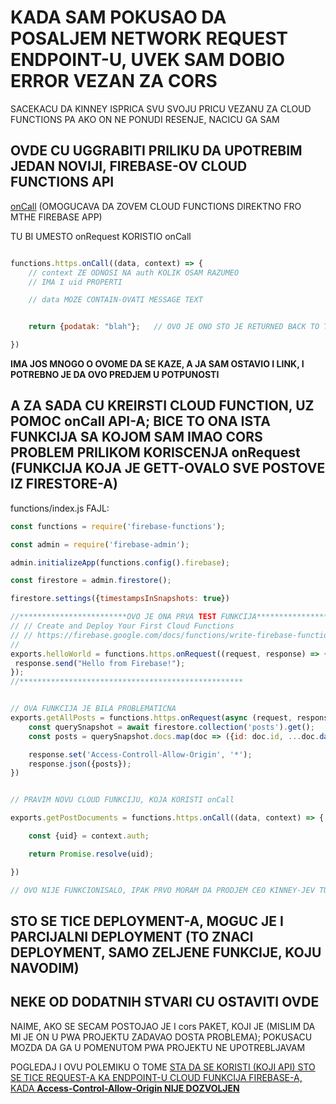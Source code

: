 # KADA SAM POKUSAO DA POSALJEM NETWORK REQUEST ENDPOINT-U, UVEK SAM DOBIO ERROR VEZAN ZA CORS

SACEKACU DA KINNEY ISPRICA SVU SVOJU PRICU VEZANU ZA CLOUD FUNCTIONS PA AKO ON NE PONUDI RESENJE, NACICU GA SAM

## OVDE CU UGGRABITI PRILIKU DA UPOTREBIM JEDAN NOVIJI, FIREBASE-OV CLOUD FUNCTIONS API

[onCall](https://firebase.google.com/docs/functions/callable) (OMOGUCAVA DA ZOVEM CLOUD FUNCTIONS DIREKTNO FRO MTHE FIREBASE APP)

TU BI UMESTO onRequest KORISTIO onCall

```javascript

functions.https.onCall((data, context) => {
    // context ZE ODNOSI NA auth KOLIK OSAM RAZUMEO
    // IMA I uid PROPERTI

    // data MOZE CONTAIN-OVATI MESSAGE TEXT


    return {podatak: "blah"};   // OVO JE ONO STO JE RETURNED BACK TO THE CLIENT SA JSON ENCODING-OM

})

```

**IMA JOS MNOGO O OVOME DA SE KAZE, A JA SAM OSTAVIO I LINK, I POTREBNO JE DA OVO PREDJEM U POTPUNOSTI**

## A ZA SADA CU KREIRSTI CLOUD FUNCTION, UZ POMOC onCall API-A; BICE TO ONA ISTA FUNKCIJA SA KOJOM SAM IMAO CORS PROBLEM PRILIKOM KORISCENJA onRequest (FUNKCIJA KOJA JE GETT-OVALO SVE POSTOVE IZ FIRESTORE-A)

functions/index.js FAJL:

```javascript
const functions = require('firebase-functions');

const admin = require('firebase-admin');

admin.initializeApp(functions.config().firebase);

const firestore = admin.firestore();

firestore.settings({timestampsInSnapshots: true})

//************************OVO JE ONA PRVA TEST FUNKCIJA****************
// // Create and Deploy Your First Cloud Functions
// // https://firebase.google.com/docs/functions/write-firebase-functions
//
exports.helloWorld = functions.https.onRequest((request, response) => {
 response.send("Hello from Firebase!");
});
//**************************************************


// OVA FUNKCIJA JE BILA PROBLEMATICNA
exports.getAllPosts = functions.https.onRequest(async (request, response) => {
    const querySnapshot = await firestore.collection('posts').get();
    const posts = querySnapshot.docs.map(doc => ({id: doc.id, ...doc.data()}));

    response.set('Access-Controll-Allow-Origin', '*');
    response.json({posts});
})


// PRAVIM NOVU CLOUD FUNKCIJU, KOJA KORISTI onCall

exports.getPostDocuments = functions.https.onCall((data, context) => {

    const {uid} = context.auth;

    return Promise.resolve(uid);

})

// OVO NIJE FUNKCIONISALO, IPAK PRVO MORAM DA PRODJEM CEO KINNEY-JEV TUTORIJAL

```

## STO SE TICE DEPLOYMENT-A, MOGUC JE I PARCIJALNI DEPLOYMENT (TO ZNACI DEPLOYMENT, SAMO ZELJENE FUNKCIJE, KOJU NAVODIM)

## NEKE OD DODATNIH STVARI CU OSTAVITI OVDE

NAIME, AKO SE SECAM POSTOJAO JE I cors PAKET, KOJI JE (MISLIM DA MI JE ON U PWA PROJEKTU ZADAVAO DOSTA PROBLEMA); POKUSACU MOZDA DA GA U POMENUTOM PWA PROJEKTU NE UPOTREBLJAVAM

POGLEDAJ I OVU POLEMIKU O TOME [STA DA SE KORISTI (KOJI API) STO SE TICE REQUEST-A KA ENDPOINT-U CLOUD FUNKCIJA FIREBASE-A, KADA **Access-Control-Allow-Origin NIJE DOZVOLJEN**](https://stackoverflow.com/questions/42755131/enabling-cors-in-cloud-functions-for-firebase)